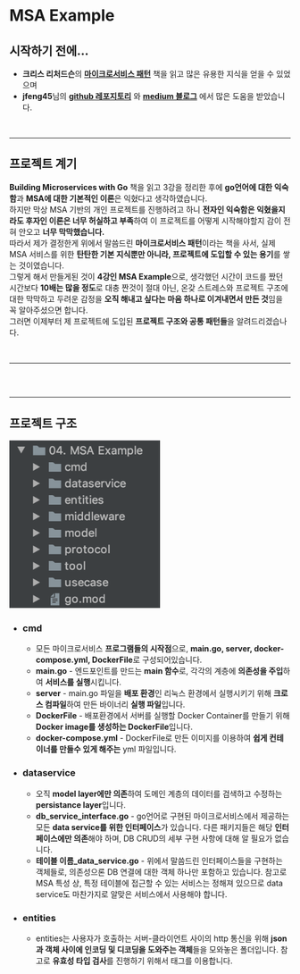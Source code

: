 # **MSA Example**

## **시작하기 전에...**
- **크리스 리처드슨**의 **[마이크로서비스 패턴](https://www.aladin.co.kr/shop/wproduct.aspx?ItemId=228694618)** 책을 읽고 많은 유용한 지식을 얻을 수 있었으며
- **jfeng45**님의 **[github 레포지토리](https://github.com/jfeng45/servicetmpl)** 와 **[medium 블로그](https://medium.com/@jfeng45/go-micro-service-with-clean-architecture-application-layout-e6216dbb835a)** 에서 많은 도움을 받았습니다.

<br>

---
## **프로젝트 계기**
**Building Microservices with Go** 책을 읽고 3강을 정리한 후에 **go언어에 대한 익숙함**과 **MSA에 대한 기본적인 이론**은 익혔다고 생각하였습니다.   
하지만 막상 MSA 기반의 개인 프로젝트를 진행하려고 하니 **전자인 익숙함은 익혔을지라도 후자인 이론은 너무 허실하고 부족**하여 이 프로젝트를 어떻게 시작해야할지 감이 전혀 안오고 **너무 막막했습니다.**   
따라서 제가 결정한게 위에서 말씀드린 **마이크로서비스 패턴**이라는 책을 사서, 실제 MSA 서비스를 위한 **탄탄한 기본 지식뿐만 아니라, 프로젝트에 도입할 수 있는 용기**를 쌓는 것이였습니다.  
그렇게 해서 만들게된 것이 **4강인 MSA Example**으로, 생각했던 시간이 코드를 짰던 시간보다 **10배는 많을 정도**로 대충 짠것이 절대 아닌, 온갖 스트레스와 프로젝트 구조에 대한 막막하고 두려운 감정을 **오직 해내고 싶다는 마음 하나로 이겨내면서 만든 것**임을 꼭 알아주셨으면 합니다.  
그러면 이제부터 제 프로젝트에 도입된 **프로젝트 구조와 공통 패턴들**을 알려드리겠습나다. 

<br>

---
## 

<br>

---
## **프로젝트 구조**
<img src="./Project.png" width="270" height="300">

-  ### **cmd**
    - 모든 마이크로서비스 **프로그램들의 시작점**으로, **main.go, server, docker-compose.yml, DockerFile**로 구성되어있습니다.
    - **main.go** - 엔드포인트를 만드는 **main 함수**로, 각각의 계층에 **의존성을 주입**하여 **서비스를 실행**시킵니다.
    - **server** - main.go 파일을 **배포 환경**인 리눅스 환경에서 실행시키기 위해 **크로스 컴파일**하여 만든 바이너리 **실행 파일**입니다.
    - **DockerFile** - 배포환경에서 서버를 실행할 Docker Container를 만들기 위해 **Docker image를 생성하는 DockerFile**입니다.
    - **docker-compose.yml** - DockerFile로 만든 이미지를 이용하여 **쉽게 컨테이너를 만들수 있게 해주는** yml 파일입니다.

- ### **dataservice**
    - 오직 **model layer에만 의존**하여 도메인 계층의 데이터를 검색하고 수정하는 **persistance layer**입니다.
    - **db_service_interface.go** - go언어로 구현된 마이크로서비스에서 제공하는 모든 **data service를 위한 인터페이스**가 있습니다. 다른 패키지들은 해당 **인터페이스에만 의존**해야 하며, DB CRUD의 세부 구현 사항에 대해 알 필요가 없습니다.
    - **테이블 이름_data_service.go** - 위에서 말씀드린 인터페이스들을 구현하는 객체들로, 의존성으론 DB 연결에 대한 객체 하나만 포함하고 있습니다. 참고로 MSA 특성 상, 특정 테이블에 접근할 수 있는 서비스는 정해져 있으므로 data service도 마찬가지로 알맞은 서비스에서 사용해야 합니다.

- ### **entities**
    - entities는 사용자가 호출하는 서버-클라이언트 사이의 http 통신을 위해 **json과 객체 사이에 인코딩 및 디코딩을 도와주는 객체**들을 모와놓은 폴더입니다. 참고로 **유효성 타입 검사**를 진행하기 위해서 태그를 이용합니다.